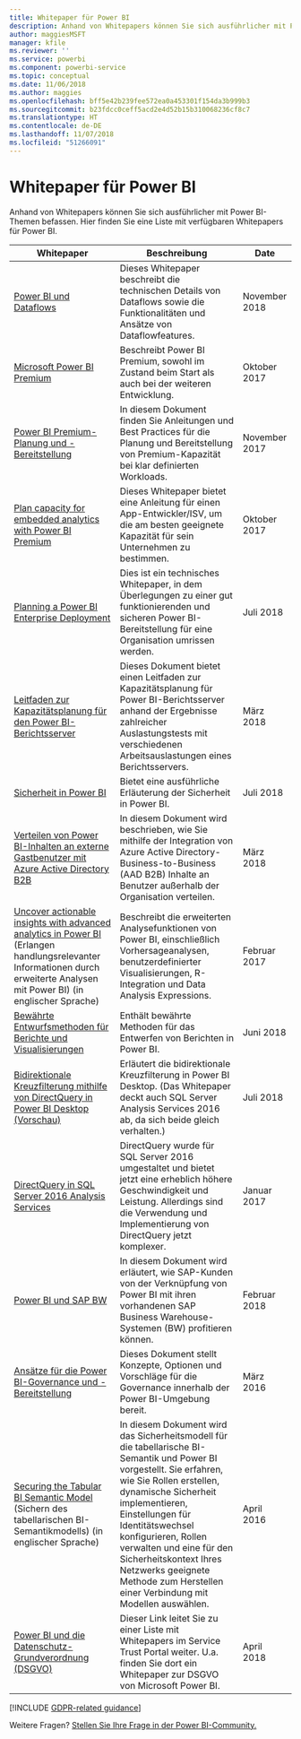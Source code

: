 ```yaml
---
title: Whitepaper für Power BI
description: Anhand von Whitepapers können Sie sich ausführlicher mit Power BI-Themen befassen.
author: maggiesMSFT
manager: kfile
ms.reviewer: ''
ms.service: powerbi
ms.component: powerbi-service
ms.topic: conceptual
ms.date: 11/06/2018
ms.author: maggies
ms.openlocfilehash: bff5e42b239fee572ea0a453301f154da3b999b3
ms.sourcegitcommit: b23fdcc0ceff5acd2e4d52b15b310068236cf8c7
ms.translationtype: HT
ms.contentlocale: de-DE
ms.lasthandoff: 11/07/2018
ms.locfileid: "51266091"
---
```

# <a name="whitepapers-for-power-bi"></a>Whitepaper für Power BI

Anhand von Whitepapers können Sie sich ausführlicher mit Power BI-Themen befassen. Hier finden Sie eine Liste mit verfügbaren Whitepapers für Power BI.

| Whitepaper | Beschreibung | Date |
| --- | --- | --- |
| [Power BI und Dataflows](https://go.microsoft.com/fwlink/?linkid=2034388&clcid=0x409)| Dieses Whitepaper beschreibt die technischen Details von Dataflows sowie die Funktionalitäten und Ansätze von Dataflowfeatures. | November 2018 |
| [Microsoft Power BI Premium](https://aka.ms/pbipremiumwhitepaper) |Beschreibt Power BI Premium, sowohl im Zustand beim Start als auch bei der weiteren Entwicklung. | Oktober 2017 |
| [Power BI Premium-Planung und -Bereitstellung](https://aka.ms/Premium-Capacity-Planning-Deployment)| In diesem Dokument finden Sie Anleitungen und Best Practices für die Planung und Bereitstellung von Premium-Kapazität bei klar definierten Workloads.| November 2017 |
| [Plan capacity for embedded analytics with Power BI Premium](https://aka.ms/pbiewhitepaper) |Dieses Whitepaper bietet eine Anleitung für einen App-Entwickler/ISV, um die am besten geeignete Kapazität für sein Unternehmen zu bestimmen. | Oktober 2017 |
| [Planning a Power BI Enterprise Deployment](https://aka.ms/pbienterprisedeploy) |Dies ist ein technisches Whitepaper, in dem Überlegungen zu einer gut funktionierenden und sicheren Power BI-Bereitstellung für eine Organisation umrissen werden. | Juli 2018 |
| [Leitfaden zur Kapazitätsplanung für den Power BI-Berichtsserver](report-server/capacity-planning.md) |Dieses Dokument bietet einen Leitfaden zur Kapazitätsplanung für Power BI-Berichtsserver anhand der Ergebnisse zahlreicher Auslastungstests mit verschiedenen Arbeitsauslastungen eines Berichtsservers. | März 2018 |
| [Sicherheit in Power BI](service-admin-power-bi-security.md) |Bietet eine ausführliche Erläuterung der Sicherheit in Power BI. | Juli 2018 |
| [Verteilen von Power BI-Inhalten an externe Gastbenutzer mit Azure Active Directory B2B](https://aka.ms/powerbi-b2b-whitepaper)|In diesem Dokument wird beschrieben, wie Sie mithilfe der Integration von Azure Active Directory-Business-to-Business (AAD B2B) Inhalte an Benutzer außerhalb der Organisation verteilen.| März 2018 |
| [Uncover actionable insights with advanced analytics in Power BI](https://info.microsoft.com/advanced-analytics-with-power-bi.html?Is=Website) (Erlangen handlungsrelevanter Informationen durch erweiterte Analysen mit Power BI) (in englischer Sprache) |Beschreibt die erweiterten Analysefunktionen von Power BI, einschließlich Vorhersageanalysen, benutzerdefinierter Visualisierungen, R-Integration und Data Analysis Expressions. | Februar 2017 |
| [Bewährte Entwurfsmethoden für Berichte und Visualisierungen](visuals/power-bi-visualization-best-practices.md) |Enthält bewährte Methoden für das Entwerfen von Berichten in Power BI. | Juni 2018 |
| [Bidirektionale Kreuzfilterung mithilfe von DirectQuery in Power BI Desktop (Vorschau)](desktop-bidirectional-filtering.md) |Erläutert die bidirektionale Kreuzfilterung in Power BI Desktop. (Das Whitepaper deckt auch SQL Server Analysis Services 2016 ab, da sich beide gleich verhalten.) | Juli 2018 |
| [DirectQuery in SQL Server 2016 Analysis Services](https://blogs.msdn.microsoft.com/analysisservices/2017/04/06/directquery-in-sql-server-2016-analysis-services-whitepaper/) |DirectQuery wurde für SQL Server 2016 umgestaltet und bietet jetzt eine erheblich höhere Geschwindigkeit und Leistung. Allerdings sind die Verwendung und Implementierung von DirectQuery jetzt komplexer. | Januar 2017 |
| [Power BI und SAP BW](https://aka.ms/powerbiandsapbw)| In diesem Dokument wird erläutert, wie SAP-Kunden von der Verknüpfung von Power BI mit ihren vorhandenen SAP Business Warehouse-Systemen (BW) profitieren können.| Februar 2018 |
| [Ansätze für die Power BI-Governance und -Bereitstellung](http://go.microsoft.com/fwlink/?LinkId=785915&clcid=0x409) | Dieses Dokument stellt Konzepte, Optionen und Vorschläge für die Governance innerhalb der Power BI-Umgebung bereit. | März 2016 |
| [Securing the Tabular BI Semantic Model](http://download.microsoft.com/download/D/2/0/D20E1C5F-72EA-4505-9F26-FEF9550EFD44/Securing%20the%20Tabular%20BI%20Semantic%20Model.docx) (Sichern des tabellarischen BI-Semantikmodells) (in englischer Sprache) |In diesem Dokument wird das Sicherheitsmodell für die tabellarische BI-Semantik und Power BI vorgestellt. Sie erfahren, wie Sie Rollen erstellen, dynamische Sicherheit implementieren, Einstellungen für Identitätswechsel konfigurieren, Rollen verwalten und eine für den Sicherheitskontext Ihres Netzwerks geeignete Methode zum Herstellen einer Verbindung mit Modellen auswählen. | April 2016 |
| [Power BI und die Datenschutz-Grundverordnung (DSGVO)](https://aka.ms/power-bi-gdpr-whitepaper)| Dieser Link leitet Sie zu einer Liste mit Whitepapers im Service Trust Portal weiter. U.a. finden Sie dort ein Whitepaper zur DSGVO von Microsoft Power BI. | April 2018 |

[!INCLUDE [GDPR-related guidance](includes/gdpr-hybrid-note.md)]

Weitere Fragen? [Stellen Sie Ihre Frage in der Power BI-Community.](http://community.powerbi.com/)
